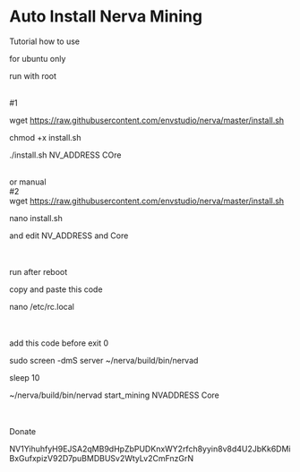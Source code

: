 # Auto Install Nerva Mining


Tutorial how to use

for ubuntu only

run with root

<br>
#1

wget https://raw.githubusercontent.com/envstudio/nerva/master/install.sh

chmod +x install.sh

./install.sh NV_ADDRESS COre
<br><br>

or manual
<br>
#2
<br>
wget https://raw.githubusercontent.com/envstudio/nerva/master/install.sh

nano install.sh

and edit NV_ADDRESS and Core
<br><br><br>

run after reboot 

copy and paste this code

nano /etc/rc.local
<br><br><br>

add this code before exit 0

sudo screen -dmS server ~/nerva/build/bin/nervad

sleep 10

~/nerva/build/bin/nervad start_mining NVADDRESS Core

<br><br>
Donate

NV1YihuhfyH9EJSA2qMB9dHpZbPUDKnxWY2rfch8yyin8v8d4U2JbKk6DMiBxGufxpizV92D7puBMDBUSv2WtyLv2CmFnzGrN
